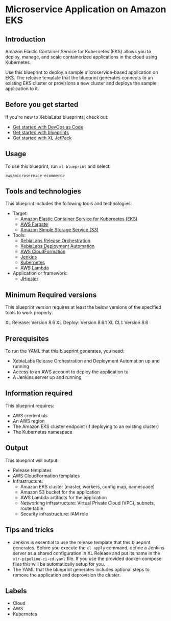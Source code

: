 # Microservice Application on Amazon EKS

## Introduction

Amazon Elastic Container Service for Kubernetes (EKS) allows you to deploy, manage, and scale containerized applications in the cloud using Kubernetes.

Use this blueprint to deploy a sample microservice-based application on EKS. The release template that the blueprint generates connects to an existing EKS cluster or provisions a new cluster and deploys the sample application to it.

## Before you get started

If you're new to XebiaLabs blueprints, check out:

* [Get started with DevOps as Code](https://docs.xebialabs.com/xl-platform/concept/get-started-with-devops-as-code.html)
* [Get started with blueprints](https://docs.xebialabs.com/xl-platform/concept/get-started-with-blueprints.html)
* [Get started with XL JetPack](https://docs.xebialabs.com/xl-platform/concept/get-started-with-xl-jetpack.html)

## Usage

To use this blueprint, run `xl blueprint` and select:

    aws/microservice-ecommerce

## Tools and technologies

This blueprint includes the following tools and technologies:

* Target:
    * [Amazon Elastic Container Service for Kubernetes (EKS)](https://aws.amazon.com/eks/)
    * [AWS Fargate](https://aws.amazon.com/fargate/)
    * [Amazon Simple Storage Service (S3)](https://aws.amazon.com/s3/)
* Tools:
    * [XebiaLabs Release Orchestration](https://xebialabs.com/products/xl-release/)
    * [XebiaLabs Deployment Automation](https://xebialabs.com/products/xl-deploy/)
    * [AWS CloudFormation](https://aws.amazon.com/cloudformation/)
    * [Jenkins](https://jenkins.io/)
    * [Kubernetes](https://kubernetes.io/)
    * [AWS Lambda](https://aws.amazon.com/lambda/)
* Application or framework:
    * [JHipster](https://github.com/xebialabs/e-commerce-microservice/)

## Minimum Required versions

This blueprint version requires at least the below versions of the specified tools to work properly.

XL Release: Version 8.6
XL Deploy: Version 8.6.1
XL CLI: Version 8.6

## Prerequisites

To run the YAML that this blueprint generates, you need:

* XebiaLabs Release Orchestration and Deployment Automation up and running
* Access to an AWS account to deploy the application to
* A Jenkins server up and running

## Information required

This blueprint requires:

* AWS credentials
* An AWS region
* The Amazon EKS cluster endpoint (if deploying to an existing cluster)
* The Kubernetes namespace

## Output

This blueprint will output:

* Release templates
* AWS CloudFormation templates
* Infrastructure:
    * Amazon EKS cluster (master, workers, config map, namespace)
    * Amazon S3 bucket for the application
    * AWS Lambda artifacts for the application
    * Networking infrastructure: Virtual Private Cloud (VPC), subnets, route table
    * Security infrastructure: IAM role

## Tips and tricks

* Jenkins is essential to use the release template that this blueprint generates. Before you execute the `xl apply` command, define a Jenkins server as a shared configuration in XL Release and put its name in the `xlr-pipeline-ci-cd.yaml` file. If you use the provided docker-compose files this will be automatically setup for you.
* The YAML that the blueprint generates includes optional steps to remove the application and deprovision the cluster.

## Labels

* Cloud
* AWS
* Kubernetes
